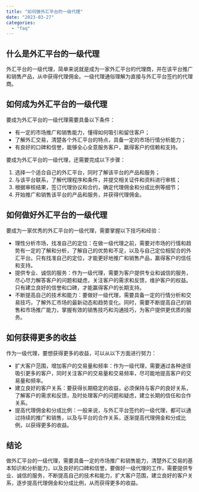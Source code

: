 ```yaml
---
title: "如何做外汇平台的一级代理"
date: "2023-03-27"
categories: 
  - "faq"
---
```


## 什么是外汇平台的一级代理

外汇平台的一级代理，简单来说就是成为一家外汇平台的代理商，并在该平台推广和销售产品，从中获得代理佣金。一级代理通俗理解为直接与外汇平台签约的代理商。

## 如何成为外汇平台的一级代理

要成为外汇平台的一级代理需要具备以下条件：

- 有一定的市场推广和销售能力，懂得如何吸引和留住客户；
- 了解外汇交易，清楚各个外汇平台的特点，具备一定的市场行情分析能力；
- 有良好的口碑和信誉，能够全心全意服务客户，赢得客户的信赖和支持。

要成为外汇平台的一级代理，还需要完成以下步骤：

1. 选择一个适合自己的外汇平台，同时了解该平台的产品和服务；
2. 与该平台联系，了解代理程序和条件，并提交相关证件和资料进行审核；
3. 根据审核结果，签订代理协议和合约，确定代理佣金和分成比例等细节；
4. 开始推广和销售该平台的产品和服务，并获得代理佣金。

## 如何做好外汇平台的一级代理

要成为一家优秀的外汇平台的一级代理，需要掌握以下技巧和经验：

- 理性分析市场，找准自己的定位：在做一级代理之前，需要对市场的行情和趋势有一定的了解和分析，了解自己的优势和不足，以及与自己定位相契合的外汇平台。只有找准自己的定位，才能更好地推广和销售产品，赢得客户的信任和支持。
- 提供专业、诚信的服务：作为一级代理，需要为客户提供专业和诚信的服务，尽心尽力解答客户的问题和疑虑，关注客户的需求和反馈，维护客户的权益。只有建立良好的信誉和口碑，才能赢得客户的长期支持。
- 不断提高自己的技术和能力：要做好一级代理，需要具备一定的行情分析和交易技巧，了解外汇市场的最新动态和趋势变化。同时，需要不断提高自己的销售和市场推广能力，掌握有效的销售技巧和沟通技巧，为客户提供更优质的服务。

## 如何获得更多的收益

作为一级代理，要想获得更多的收益，可以从以下方面进行努力：

- 扩大客户范围，增加客户的交易量和频率：作为一级代理，需要通过各种途径吸引更多的客户，同时关注客户的交易量和交易频率，尽可能地提高客户的交易量和频率。
- 建立良好的客户关系：要获得长期稳定的收益，必须保持与客户的良好关系，了解客户的需求和反馈，及时处理客户的问题和疑虑，建立长期的信任和合作关系。
- 提高代理佣金和分成比例：一般来说，与外汇平台签约的一级代理，都可以通过持续的推广和销售，以及与平台的合作关系，逐渐提高代理佣金和分成比例，以获得更多的收益。

## 结论

做外汇平台的一级代理，需要具备一定的市场推广和销售能力，清楚外汇交易的基本知识和分析能力，以及良好的口碑和信誉。要做好一级代理的工作，需要提供专业、诚信的服务，不断提高自己的技术和能力，扩大客户范围，建立良好的客户关系，逐步提高代理佣金和分成比例，从而获得更多的收益。
